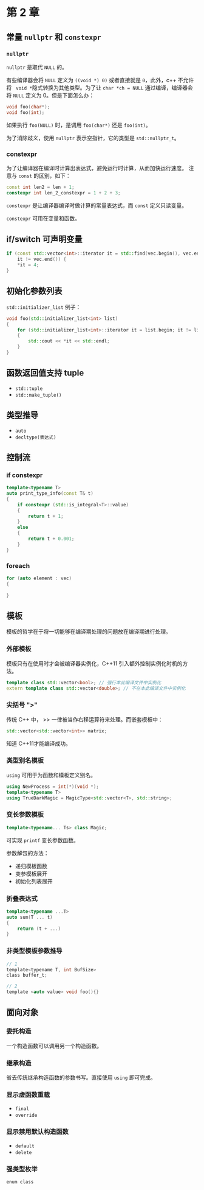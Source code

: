 # 第 2 章

## 常量 `nullptr` 和 `constexpr`

### `nullptr`
`nullptr` 是取代 `NULL` 的。

有些编译器会将 `NULL` 定义为 `((void *) 0)` 或者直接就是 `0`，此外，c++ 不允许将 ` void *`隐式转换为其他类型。为了让 `char *ch = NULL` 通过编译，编译器会将 `NULL` 定义为 0。但是下面怎么办：

```c++
void foo(char*);
void foo(int);
```

如果执行 `foo(NULL)` 时，是调用 `foo(char*)` 还是 `foo(int)`。

为了消除歧义，使用 `nullptr` 表示空指针，它的类型是 `std::nullptr_t`。

### constexpr

为了让编译器在编译时计算出表达式，避免运行时计算，从而加快运行速度。
注意与 `const` 的区别，如下：

```c++
const int len2 = len + 1;
constexpr int len_2_constexpr = 1 + 2 + 3;
```

`constexpr` 是让编译器编译时做计算的常量表达式，而 `const` 定义只读变量。

`constexpr` 可用在变量和函数。

## if/switch 可声明变量

```c++
if (const std::vector<int>::iterator it = std::find(vec.begin(), vec.end(), 3);
    it != vec.end()) {
    *it = 4;
}
```

## 初始化参数列表

`std::initializer_list` 例子：

```c++
void foo(std::initializer_list<int> list)
{
    for (std::initializer_list<int>::iterator it = list.begin; it != list.end(); ++it)
    {
        std::cout << *it << std::endl;
    }
}
```

## 函数返回值支持 tuple

* `std::tuple`
* `std::make_tuple()`

## 类型推导

* `auto`
* `decltype(表达式)`

## 控制流

### if constexpr

```c++
template<typename T>
auto print_type_info(const T& t)
{
    if constexpr (std::is_integral<T>::value)
    {
        return t + 1;
    }
    else
    {
        return t + 0.001;
    }
}
```

### foreach

```c++
for (auto element : vec)
{
    
}
```

## 模板

模板的哲学在于将一切能够在编译期处理的问题放在编译期进行处理。

### 外部模板

模板只有在使用时才会被编译器实例化，C++11 引入额外控制实例化时机的方法。

```c++
template class std::vector<bool>; // 强行本此编译文件中实例化
extern template class std::vector<double>; // 不在本此编译文件中实例化
```

### 尖括号 ">"

传统 C++ 中， >> 一律被当作右移运算符来处理。而嵌套模板中：

```c++
std::vector<std::vector<int>> matrix;
```

知道 C++11才能编译成功。

### 类型别名模板

`using` 可用于为函数和模板定义别名。

```c++
using NewProcess = int(*)(void *);
template<typename T>
using TrueDarkMagic = MagicType<std::vector<T>, std::string>;
```

### 变长参数模板

```c++
template<typename... Ts> class Magic;
```

可实现 `printf` 变长参数函数。

参数解包的方法：

* 递归模板函数
* 变参模板展开
* 初始化列表展开

### 折叠表达式

```c++
template<typename ...T>
auto sum(T ... t)
{
    return (t + ...)
}
```

### 非类型模板参数推导

```c
// 1
template<typename T, int BufSize>
class buffer_t;

// 2
template <auto value> void foo(){}
```

## 面向对象

### 委托构造

一个构造函数可以调用另一个构造函数。

### 继承构造

省去传统继承构造函数的参数书写。直接使用 `using` 即可完成。

### 显示虚函数重载

* `final`
* `override`

### 显示禁用默认构造函数

* `default`
* `delete`

### 强类型枚举

`enum class`